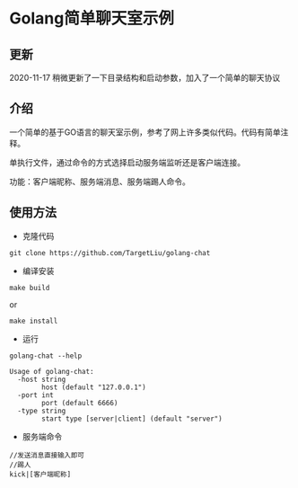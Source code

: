 # Golang简单聊天室示例

## 更新

2020-11-17 稍微更新了一下目录结构和启动参数，加入了一个简单的聊天协议

## 介绍

一个简单的基于GO语言的聊天室示例，参考了网上许多类似代码。代码有简单注释。

单执行文件，通过命令的方式选择启动服务端监听还是客户端连接。

功能：客户端昵称、服务端消息、服务端踢人命令。

## 使用方法

- 克隆代码

```
git clone https://github.com/TargetLiu/golang-chat
```

- 编译安装

```
make build
```

or 

```
make install
```

- 运行

```
golang-chat --help

Usage of golang-chat:
  -host string
        host (default "127.0.0.1")
  -port int
        port (default 6666)
  -type string
        start type [server|client] (default "server")
```

- 服务端命令

```
//发送消息直接输入即可
//踢人
kick|[客户端昵称]
```